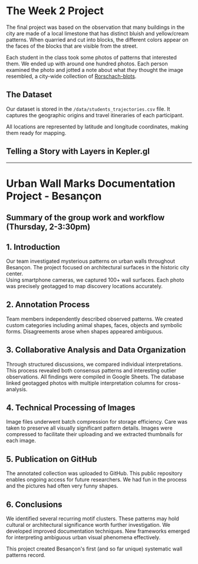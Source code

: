 # The Week 2 Project

The final project was based on the observation that many buildings in the city are made of a local limestone that has distinct bluish and yellow/cream patterns. When quarried and cut into blocks, the different colors appear on the faces of the blocks that are visible from the street.

Each student in the class took some photos of patterns that interested them. We ended up with around one hundred photos. Each person examined the photo and jotted a note about what *they* thought the image resembled, a city-wide collection of [Rorschach-blots](https://en.wikipedia.org/wiki/Rorschach_test).

## The Dataset

Our dataset is stored in the `/data/students_trajectories.csv` file. It captures the geographic origins and travel itineraries of each participant.

All locations are represented by latitude and longitude coordinates, making them ready for mapping.

## Telling a Story with Layers in Kepler.gl

_______________________________________________________________________________

# Urban Wall Marks Documentation Project - Besançon  
## Summary of the group work and workflow (Thursday, 2-3:30pm)  

## 1. Introduction  
Our team investigated mysterious patterns on urban walls throughout Besançon. The project focused on architectural surfaces in the historic city center.  
Using smartphone cameras, we captured 100+ wall surfaces. Each photo was precisely geotagged to map discovery locations accurately.  

## 2. Annotation Process  
Team members independently described observed patterns. We created custom categories including animal shapes, faces, objects and symbolic forms.  Disagreements arose when shapes appeared ambiguous.

## 3. Collaborative Analysis and Data Organization
Through structured discussions, we compared individual interpretations. This process revealed both consensus patterns and interesting outlier observations. All findings were compiled in Google Sheets. The database linked geotagged photos with multiple interpretation columns for cross-analysis.  

## 4. Technical Processing of Images  
Image files underwent batch compression for storage efficiency. Care was taken to preserve all visually significant pattern details. Images were compressed to facilitate their uploading and we extracted thumbnails for each image.

## 5. Publication on GitHub
The annotated collection was uploaded to GitHub. This public repository enables ongoing access for future researchers. We had fun in the process and the pictures had often very funny shapes.  

## 6. Conclusions  
We identified several recurring motif clusters. These patterns may hold cultural or architectural significance worth further investigation. We developed improved documentation techniques. New frameworks emerged for interpreting ambiguous urban visual phenomena effectively.  

This project created Besançon's first (and so far unique) systematic wall patterns record.
